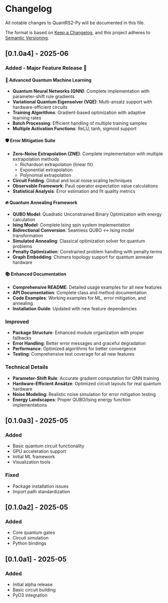 # Changelog

All notable changes to QuantRS2-Py will be documented in this file.

The format is based on [Keep a Changelog](https://keepachangelog.com/en/1.0.0/),
and this project adheres to [Semantic Versioning](https://semver.org/spec/v2.0.0.html).

## [0.1.0a4] - 2025-06

### Added - Major Feature Release 🚀

#### 🧠 Advanced Quantum Machine Learning
- **Quantum Neural Networks (QNN)**: Complete implementation with parameter-shift rule gradients
- **Variational Quantum Eigensolver (VQE)**: Multi-ansatz support with hardware-efficient circuits
- **Training Algorithms**: Gradient-based optimization with adaptive learning rates
- **Batch Processing**: Efficient handling of multiple training samples
- **Multiple Activation Functions**: ReLU, tanh, sigmoid support

#### 🛡️ Error Mitigation Suite
- **Zero-Noise Extrapolation (ZNE)**: Complete implementation with multiple extrapolation methods
  - Richardson extrapolation (linear fit)
  - Exponential extrapolation
  - Polynomial extrapolation
- **Circuit Folding**: Global and local noise scaling techniques
- **Observable Framework**: Pauli operator expectation value calculations
- **Statistical Analysis**: Error estimation and fit quality metrics

#### 🔥 Quantum Annealing Framework
- **QUBO Model**: Quadratic Unconstrained Binary Optimization with energy calculation
- **Ising Model**: Complete Ising spin system implementation
- **Bidirectional Conversion**: Seamless QUBO ↔ Ising model transformation
- **Simulated Annealing**: Classical optimization solver for quantum problems
- **Penalty Optimization**: Constrained problem handling with penalty terms
- **Graph Embedding**: Chimera topology support for quantum annealer hardware

#### 📚 Enhanced Documentation
- **Comprehensive README**: Detailed usage examples for all new features
- **API Documentation**: Complete class and method documentation
- **Code Examples**: Working examples for ML, error mitigation, and annealing
- **Installation Guide**: Updated with new feature dependencies

### Improved
- **Package Structure**: Enhanced module organization with proper fallbacks
- **Error Handling**: Better error messages and graceful degradation
- **Performance**: Optimized algorithms for better convergence
- **Testing**: Comprehensive test coverage for all new features

### Technical Details
- **Parameter-Shift Rule**: Accurate gradient computation for QNN training
- **Hardware-Efficient Ansätze**: Optimized circuit layouts for real quantum hardware
- **Noise Modeling**: Realistic noise simulation for error mitigation testing
- **Energy Landscapes**: Proper QUBO/Ising energy function implementations

## [0.1.0a3] - 2025-05

### Added
- Basic quantum circuit functionality
- GPU acceleration support
- Initial ML framework
- Visualization tools

### Fixed
- Package installation issues
- Import path standardization

## [0.1.0a2] - 2025-05

### Added
- Core quantum gates
- Circuit simulation
- Python bindings

## [0.1.0a1] - 2025-05

### Added
- Initial alpha release
- Basic circuit building
- PyO3 integration